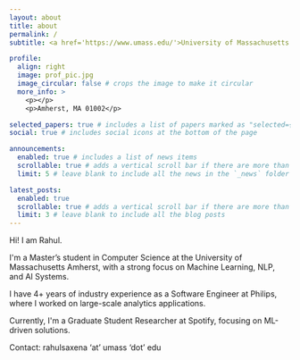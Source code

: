 ```yaml
---
layout: about
title: about
permalink: /
subtitle: <a href='https://www.umass.edu/'>University of Massachusetts Amherst</a>.

profile:
  align: right
  image: prof_pic.jpg
  image_circular: false # crops the image to make it circular
  more_info: >
    <p></p>
    <p>Amherst, MA 01002</p>

selected_papers: true # includes a list of papers marked as "selected={true}"
social: true # includes social icons at the bottom of the page

announcements:
  enabled: true # includes a list of news items
  scrollable: true # adds a vertical scroll bar if there are more than 3 news items
  limit: 5 # leave blank to include all the news in the `_news` folder

latest_posts:
  enabled: true
  scrollable: true # adds a vertical scroll bar if there are more than 3 new posts items
  limit: 3 # leave blank to include all the blog posts
---
```


Hi! I am Rahul.

I'm a Master’s student in Computer Science at the University of Massachusetts Amherst, with a strong focus on Machine Learning, NLP, and AI Systems.

I have 4+ years of industry experience as a Software Engineer at Philips, where I worked on large-scale analytics applications.

Currently, I'm a Graduate Student Researcher at Spotify, focusing on ML-driven solutions.

Contact: rahulsaxena ‘at’ umass ‘dot’ edu
